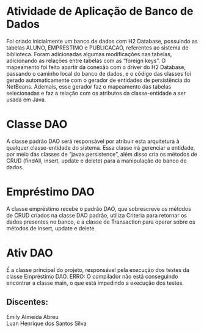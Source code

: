 # Atividade de Aplicação de Banco de Dados

Foi criado inicialmente um banco de dados com H2 Database, possuindo as tabelas ALUNO, EMPRESTIMO e PUBLICACAO, referentes ao sistema de biblioteca. Foram adicionadas algumas modificações nas tabelas, adicionando as relações entre tabelas com as “foreign keys”.
O mapeamento foi feito apartir da conexão com o driver do H2 Database, passando o caminho local do banco de dados, e o código das classes foi gerado automaticamente com o gerador de entidades de persistência do NetBeans.
Ademais, esse gerador faz o mapeamento das tabelas selecionadas e faz a relação com os atributos da classe-entidade a ser usada em Java.

# Classe DAO

A classe padrão DAO será responsável por atribuir esta arquitetura à qualquer classe-entidade do sistema. Essa classe irá gerenciar a entidade, por meio das classes de “javax.persistence”, além disso cria os métodos de CRUD (findAll, insert, update e delete) para a manipulação do banco de dados.

# Empréstimo DAO

A classe empréstimo recebe o padrão DAO, que sobrescreve os métodos de CRUD criados na classe DAO padrão, utiliza Criteria para retornar os dados presentes no banco, e a classe de Transaction para operar sobre os métodos de insert, update e delete.

# Ativ DAO

É a classe principal do projeto, responsável pela execução dos testes da classe Empréstimo DAO.
ERRO: O compilador não está conseguindo encontrar a classe main, o que está impedindo a execução dos testes.

## Discentes:
Emily Almeida Abreu  
Luan Henrique dos Santos Silva

